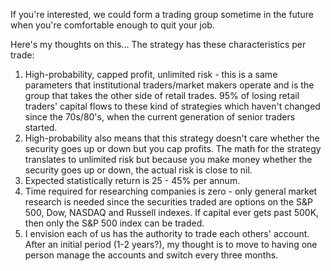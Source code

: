 If you're interested, we could form a trading group sometime in the future when you're comfortable enough to quit your job.

Here's my thoughts on this...
The strategy has these characteristics per trade:

1) High-probability, capped profit, unlimited risk - this is a same parameters that institutional traders/market makers operate and is the group that takes the other side of retail trades.  95% of losing retail traders' capital flows to these kind of strategies which haven't changed since the 70s/80's, when the current generation of senior traders started.
2)  High-probability also means that this strategy doesn't care whether the security goes up or down but you cap profits.  The math for the strategy translates to unlimited risk but because you make money whether the security goes up or down, the actual risk is close to nil.
3) Expected statistically return is 25 - 45% per annum.
4) Time required for researching companies is zero - only general market research is needed since the securities traded are options on the S&P 500, Dow, NASDAQ and Russell indexes.  If capital ever gets past 500K, then only the S&P 500 index can be traded.
5) I envision each of us has the authority to trade each others' account.  After an initial period (1-2 years?), my thought is to move to having one person manage the accounts and switch every three months.